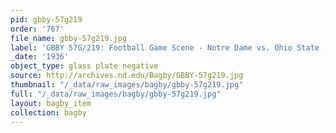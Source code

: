 ```yaml
---
pid: gbby-57g219
order: '767'
file_name: gbby-57g219.jpg
label: 'GBBY 57G/219: Football Game Scene - Notre Dame vs. Ohio State - 1936'
_date: '1936'
object_type: glass plate negative
source: http://archives.nd.edu/Bagby/GBBY-57g219.jpg
thumbnail: "/_data/raw_images/bagby/gbby-57g219.jpg"
full: "/_data/raw_images/bagby/gbby-57g219.jpg"
layout: bagby_item
collection: bagby
---
```

